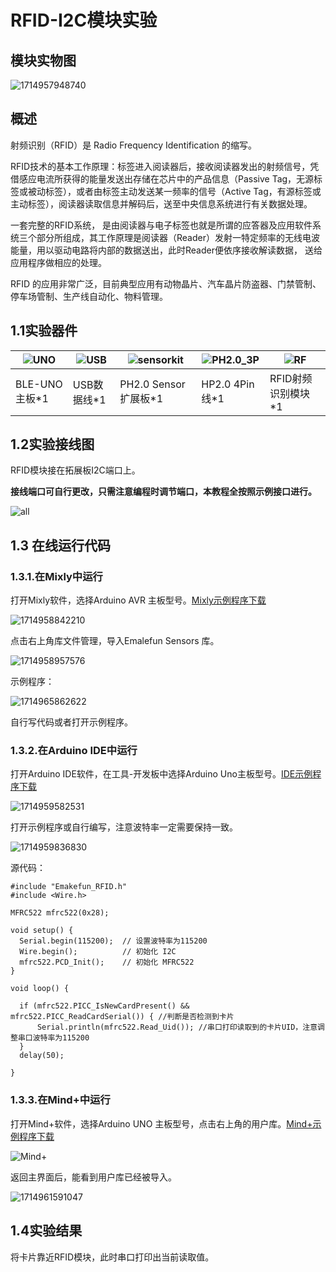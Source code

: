 # RFID-I2C模块实验

## 模块实物图

![1714957948740](RFID-I2C/1714957948740.png)

## 概述

射频识别（RFID）是 Radio Frequency Identification 的缩写。

RFID技术的基本工作原理：标签进入阅读器后，接收阅读器发出的射频信号，凭借感应电流所获得的能量发送出存储在芯片中的产品信息（Passive Tag，无源标签或被动标签），或者由标签主动发送某一频率的信号（Active Tag，有源标签或主动标签），阅读器读取信息并解码后，送至中央信息系统进行有关数据处理。

一套完整的RFID系统， 是由阅读器与电子标签也就是所谓的应答器及应用软件系统三个部分所组成，其工作原理是阅读器（Reader）发射一特定频率的无线电波能量，用以驱动电路将内部的数据送出，此时Reader便依序接收解读数据， 送给应用程序做相应的处理。

RFID 的应用非常广泛，目前典型应用有动物晶片、汽车晶片防盗器、门禁管制、停车场管制、生产线自动化、物料管理。



## 1.1实验器件

| ![UNO](RFID-I2C/UNO.png) | ![USB](RFID-I2C/USB.jpg) | ![sensorkit](RFID-I2C/sensorkit.png) | ![PH2.0_3P](RFID-I2C/PH2.0_3P.png) | ![RF](RFID-I2C/RF.png) |
| ------------------------ | ------------------------ | ------------------------------------ | ---------------------------------- | ---------------------- |
| BLE-UNO 主板*1           | USB数据线*1              | PH2.0 Sensor 扩展板*1                | HP2.0 4Pin线*1                     | RFID射频识别模块*1     |

## 1.2实验接线图

RFID模块接在拓展板I2C端口上。

**接线端口可自行更改，只需注意编程时调节端口，本教程全按照示例接口进行。**

![all](RFID-I2C/all.png)

## 1.3 在线运行代码

### 1.3.1.在Mixly中运行

打开Mixly软件，选择Arduino AVR 主板型号。[Mixly示例程序下载](./RFID-I2C/Milxy/FRID-I2C.zip)

![1714958842210](RFID-I2C/1714958842210.png)

点击右上角库文件管理，导入Emalefun Sensors 库。

![1714958957576](RFID-I2C/1714958957576.png)

示例程序：

![1714965862622](RFID-I2C/1714965862622.png)

自行写代码或者打开示例程序。

### 1.3.2.在Arduino IDE中运行

打开Arduino IDE软件，在工具-开发板中选择Arduino Uno主板型号。[IDE示例程序下载](./RFID-I2C/Arduino/RFID_test.zip)

![1714959582531](RFID-I2C/1714959582531.png)

打开示例程序或自行编写，注意波特率一定需要保持一致。

![1714959836830](RFID-I2C/IDE.png)

源代码：

```
#include "Emakefun_RFID.h"
#include <Wire.h>

MFRC522 mfrc522(0x28);

void setup() {
  Serial.begin(115200);  // 设置波特率为115200
  Wire.begin();          // 初始化 I2C
  mfrc522.PCD_Init();    // 初始化 MFRC522
}

void loop() {
  
  if (mfrc522.PICC_IsNewCardPresent() && mfrc522.PICC_ReadCardSerial()) { //判断是否检测到卡片
      Serial.println(mfrc522.Read_Uid()); //串口打印读取到的卡片UID，注意调整串口波特率为115200
  }
  delay(50);
  
}
```
### 1.3.3.在Mind+中运行

打开Mind+软件，选择Arduino UNO 主板型号，点击右上角的用户库。[Mind+示例程序下载](./RFID-I2C/Mind+/Mind+.zip)

![Mind+](RFID-I2C/Mind+.gif)

返回主界面后，能看到用户库已经被导入。

![1714961591047](RFID-I2C/1714961591047.png)

## 1.4实验结果

将卡片靠近RFID模块，此时串口打印出当前读取值。
